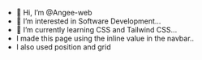 - 👋 Hi, I’m @Angee-web
- 👀 I’m interested in Software Development...
- 🌱 I’m currently learning CSS and Tailwind CSS...
- I made this page using the inline value in the navbar..
- I also used position and grid
<!---
Angee-web/Angee-web is a ✨ special ✨ repository because its `README.md` (this file) appears on your GitHub profile.
You can click the Preview link to take a look at your changes.
--->
